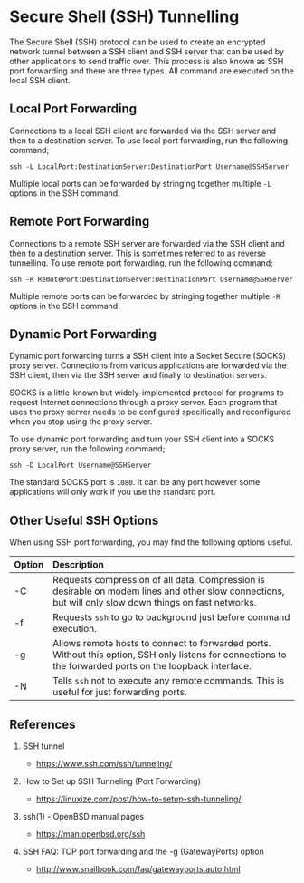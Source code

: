# Secure Shell (SSH) Tunnelling #

The Secure Shell (SSH) protocol can be used to create an encrypted network tunnel between a SSH client and SSH server that can be used by other applications to send traffic over. This process is also known as SSH port forwarding and there are three types. All command are executed on the local SSH client.

## Local Port Forwarding ##

Connections to a local SSH client are forwarded via the SSH server and then to a destination server. To use local port forwarding, run the following command;

	ssh -L LocalPort:DestinationServer:DestinationPort Username@SSHServer

Multiple local ports can be forwarded by stringing together multiple `-L` options in the SSH command.

## Remote Port Forwarding ##

Connections to a remote SSH server are forwarded via the SSH client and then to a destination server. This is sometimes referred to as reverse tunnelling. To use remote port forwarding, run the following command;

	ssh -R RemotePort:DestinationServer:DestinationPort Username@SSHServer

Multiple remote ports can be forwarded by stringing together multiple `-R` options in the SSH command.

## Dynamic Port Forwarding ##

Dynamic port forwarding turns a SSH client into a Socket Secure (SOCKS) proxy server. Connections from various applications are forwarded via the SSH client, then via the SSH server and finally to destination servers.

SOCKS is a little-known but widely-implemented protocol for programs to request Internet connections through a proxy server. Each program that uses the proxy server needs to be configured specifically and reconfigured when you stop using the proxy server.

To use dynamic port forwarding and turn your SSH client into a SOCKS proxy server, run the following command;

	ssh -D LocalPort Username@SSHServer

The standard SOCKS port is `1080`. It can be any port however some applications will only work if you use the standard port.

## Other Useful SSH Options ##

When using SSH port forwarding, you may find the following options useful.

| Option | Description                                                                                                                                                |
|:-------|:-----------------------------------------------------------------------------------------------------------------------------------------------------------|
| -C     | Requests compression of all data. Compression is desirable on modem lines and other slow connections, but will only slow down things on fast networks.     |
| -f     | Requests `ssh` to go to background just before command execution.                                                                                          |
| -g     | Allows remote hosts to connect to forwarded ports. Without this option, SSH only listens for connections to the forwarded ports on the loopback interface. |
| -N     | Tells `ssh` not to execute any remote commands. This is useful for just forwarding ports.                                                                  |

## References ##

1. SSH tunnel
	- https://www.ssh.com/ssh/tunneling/

2. How to Set up SSH Tunneling (Port Forwarding)
	- https://linuxize.com/post/how-to-setup-ssh-tunneling/

3. ssh(1) - OpenBSD manual pages
	- https://man.openbsd.org/ssh

4. SSH FAQ: TCP port forwarding and the -g (GatewayPorts) option
	- http://www.snailbook.com/faq/gatewayports.auto.html
